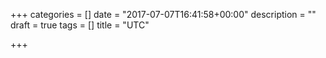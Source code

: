 +++
categories = []
date = "2017-07-07T16:41:58+00:00"
description = ""
draft = true
tags = []
title = "UTC"

+++

